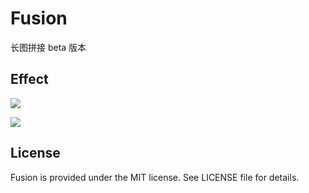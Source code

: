 # Fusion

长图拼接 beta 版本

## Effect
![](http://upload-images.jianshu.io/upload_images/119657-e4aff434379cd606.png?imageMogr2/auto-orient/strip%7CimageView2/2/w/1240)

![](http://upload-images.jianshu.io/upload_images/119657-28c692f9c0caaaa2.gif?imageMogr2/auto-orient/strip)

## License
Fusion is provided under the MIT license. See LICENSE file for details.
